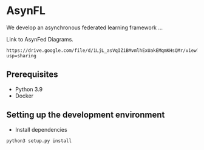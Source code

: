 # AsynFL
We develop an asynchronous federated learning framework ...

Link to AsynFed Diagrams.
```
https://drive.google.com/file/d/1LjL_asVqIZiBMvmlhExUakEMqmKHsQMr/view?usp=sharing
```

## Prerequisites
- Python 3.9
- Docker

## Setting up the development environment
- Install dependencies
```
python3 setup.py install
```

